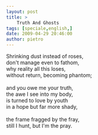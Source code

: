 ```yaml
---
layout: post
title: >
    Truth And Ghosts
tags: [speciale,english,]
date: 2009-04-29 20:46:00
author: pietro
---
```

Shrinking dust instead of roses,<br/>don't manage even to fathom,<br/>why reality all this loses,<br/>without return, becoming phantom;<br/><br/>and you owe me your truth,<br/>the awe I see into my body,<br/>is turned to love by youth<br/>in a hope but far more shady,<br/><br/>the frame fragged by the fray,<br/>still I hunt, but I'm the pray.
